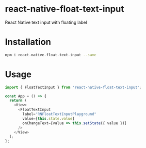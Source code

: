 # react-native-float-text-input
React Native text input with floating label

# Installation
```bash
npm i react-native-float-text-input --save
```

# Usage
```javascript
import { FloatTextInput } from 'react-native-float-text-input';

const App = () => {
  return (
    <View>
      <FloatTextInput
        label="RNFloatTextInputPlayground"
        value={this.state.value}
        onChangeText={value => this.setState({ value })}
      />
    </View>
  );
};
```
